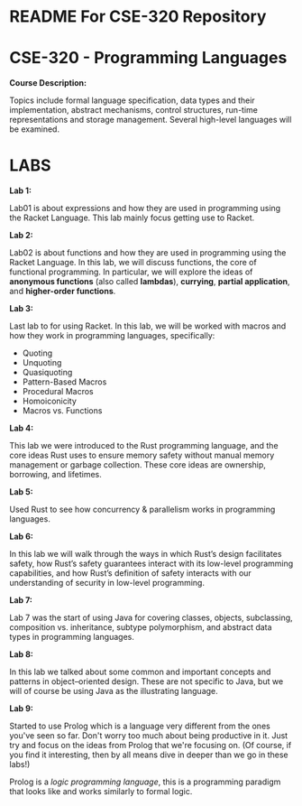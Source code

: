 README For CSE-320 Repository
==========================


# CSE-320 - Programming Languages
**Course Description:** 

Topics include formal language specification, data types and their implementation, abstract mechanisms, control structures, run-time representations and storage management. Several high-level languages will be examined.

# LABS

**Lab 1:**

Lab01 is about expressions and how they are used in programming using the Racket Language. This lab mainly focus getting use to Racket.

**Lab 2:**

Lab02 is about functions and how they are used in programming using the Racket Language. In this lab, we will discuss functions, the core of functional programming. In particular, we will
explore the ideas of __anonymous functions__ (also called __lambdas__), __currying__, __partial application__,
and __higher-order functions__.


**Lab 3:**

Last lab to for using Racket. In this lab, we will be worked with macros and how they work in programming languages, specifically:

- Quoting
- Unquoting
- Quasiquoting
- Pattern-Based Macros
- Procedural Macros
- Homoiconicity
- Macros vs. Functions

**Lab 4:**

This lab we were introduced to the Rust programming language, and the core ideas Rust uses to ensure memory safety without manual memory management or garbage collection. These core ideas are ownership, borrowing, and lifetimes.

**Lab 5:**

Used Rust to see how concurrency & parallelism works in programming languages.

**Lab 6:**

In this lab we will walk through the ways in which Rust’s design facilitates safety, how Rust’s safety guarantees interact with its low-level programming capabilities, and how Rust’s definition of safety interacts with our understanding of security in low-level programming.

**Lab 7:**

Lab 7 was the start of using Java for covering classes, objects, subclassing, composition vs. inheritance, subtype polymorphism, and abstract data types in programming languages.

**Lab 8:**

In this lab we talked about some common and important concepts and patterns in object–oriented design. These are not specific to Java, but we will of course be using Java as the illustrating language.

**Lab 9:**

Started to use Prolog which is a language very different from the ones you've seen so far. Don't worry too much about being productive in it. Just try and focus on the ideas from Prolog that we're focusing on. (Of course, if you find it interesting, then by all means dive in deeper than we go in these labs!)

Prolog is a _logic programming language_, this is a programming paradigm that looks like and works similarly to formal logic.